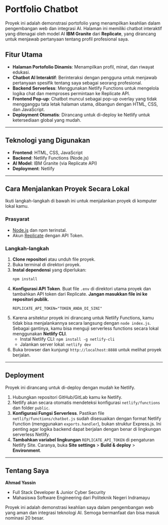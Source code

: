 # Portfolio Chatbot

Proyek ini adalah demonstrasi portofolio yang menampilkan keahlian dalam pengembangan web dan integrasi AI. Halaman ini memiliki chatbot interaktif yang ditenagai oleh model AI **IBM Granite** dari **Replicate**, yang dirancang untuk menjawab pertanyaan tentang profil profesional saya.

## Fitur Utama

- **Halaman Portofolio Dinamis**: Menampilkan profil, minat, dan riwayat edukasi.
- **Chatbot AI Interaktif**: Berinteraksi dengan pengguna untuk menjawab pertanyaan spesifik tentang saya sebagai seorang profesional.
- **Backend Serverless**: Menggunakan Netlify Functions untuk mengelola logika chat dan memproses permintaan ke Replicate API.
- **Frontend Pop-up**: Chatbot muncul sebagai pop-up overlay yang tidak mengganggu tata letak halaman utama, dibangun dengan HTML, CSS, dan JavaScript.
- **Deployment Otomatis**: Dirancang untuk di-deploy ke Netlify untuk ketersediaan global yang mudah.

---

## Teknologi yang Digunakan

* **Frontend**: HTML, CSS, JavaScript
* **Backend**: Netlify Functions (Node.js)
* **AI Model**: IBM Granite (via Replicate API)
* **Deployment**: Netlify

---

## Cara Menjalankan Proyek Secara Lokal

Ikuti langkah-langkah di bawah ini untuk menjalankan proyek di komputer lokal kamu.

### Prasyarat

* [Node.js](https://nodejs.org/) dan npm terinstal.
* Akun [Replicate](https://replicate.com/) dengan API Token.

### Langkah-langkah

1.  **Clone repositori** atau unduh file proyek.
2.  Buka terminal di direktori proyek.
3.  **Instal dependensi** yang diperlukan:
    ```bash
    npm install
    ```
4.  **Konfigurasi API Token**. Buat file `.env` di direktori utama proyek dan tambahkan API token dari Replicate. **Jangan masukkan file ini ke repositori publik.**
    ```dotenv
    REPLICATE_API_TOKEN="TOKEN_ANDA_DI_SINI"
    ```
5.  Karena arsitektur proyek ini dirancang untuk Netlify Functions, kamu tidak bisa menjalankannya secara langsung dengan `node index.js`. Sebagai gantinya, kamu bisa menguji serverless functions secara lokal menggunakan **Netlify CLI**.
    * Instal Netlify CLI: `npm install -g netlify-cli`
    * Jalankan server lokal: `netlify dev`
6.  Buka browser dan kunjungi `http://localhost:8888` untuk melihat proyek berjalan.

---

## Deployment

Proyek ini dirancang untuk di-deploy dengan mudah ke Netlify.

1.  Hubungkan repositori GitHub/GitLab kamu ke Netlify.
2.  Netlify akan secara otomatis mendeteksi konfigurasi `netlify/functions` dan folder `public`.
3.  **Konfigurasi Fungsi Serverless**. Pastikan file `netlify/functions/chatbot.js` sudah disesuaikan dengan format Netlify Function (menggunakan `exports.handler`), bukan struktur Express.js. Ini penting agar logika backend dapat berjalan dengan benar di lingkungan serverless Netlify.
4.  **Tambahkan variabel lingkungan** `REPLICATE_API_TOKEN` di pengaturan Netlify Site. Caranya, buka **Site settings** > **Build & deploy** > **Environment**.

---

## Tentang Saya

**Ahmad Yassin**
* Full Stack Developer & Junior Cyber Security
* Mahasiswa Software Engineering dari Politeknik Negeri Indramayu

Proyek ini adalah demonstrasi keahlian saya dalam pengembangan web yang aman dan integrasi teknologi AI. Semoga bermanfaat dan bisa masuk nominasi 20 besar.